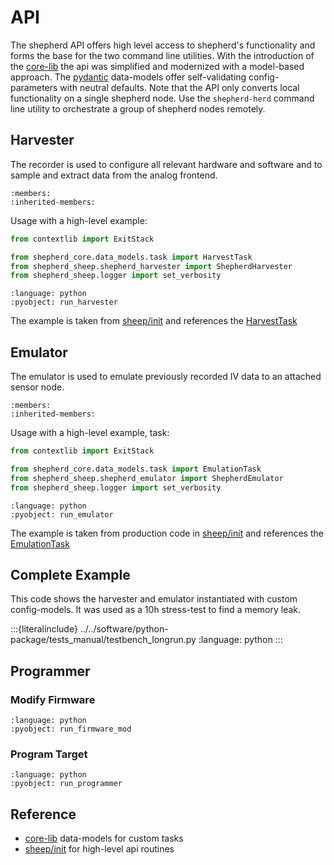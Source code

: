 # API

The shepherd API offers high level access to shepherd's functionality and forms the base for the two command line utilities.
With the introduction of the [core-lib](https://pypi.org/project/shepherd-core/) the api was simplified and modernized with a model-based approach. The [pydantic](https://docs.pydantic.dev) data-models offer self-validating config-parameters with neutral defaults.
Note that the API only converts local functionality on a single shepherd node.
Use the `shepherd-herd` command line utility to orchestrate a group of shepherd nodes remotely.

## Harvester

The recorder is used to configure all relevant hardware and software and to sample and extract data from the analog frontend.

```{autoclass} shepherd_sheep.ShepherdHarvester
:members:
:inherited-members:
```

Usage with a high-level example:

```python
from contextlib import ExitStack

from shepherd_core.data_models.task import HarvestTask
from shepherd_sheep.shepherd_harvester import ShepherdHarvester
from shepherd_sheep.logger import set_verbosity
```
```{literalinclude} ../../software/python-package/shepherd_sheep/__init__.py
:language: python
:pyobject: run_harvester
```

The example is taken from [sheep/init](https://github.com/orgua/shepherd/blob/main/software/python-package/shepherd_sheep/__init__.py) and references the [HarvestTask](https://github.com/orgua/shepherd-datalib/blob/main/shepherd_core/shepherd_core/data_models/task/harvest.py)


## Emulator

The emulator is used to emulate previously recorded IV data to an attached sensor node.

```{autoclass} shepherd_sheep.ShepherdEmulator
:members:
:inherited-members:
```

Usage with a high-level example, task:

```python
from contextlib import ExitStack

from shepherd_core.data_models.task import EmulationTask
from shepherd_sheep.shepherd_emulator import ShepherdEmulator
from shepherd_sheep.logger import set_verbosity
```
```{literalinclude} ../../software/python-package/shepherd_sheep/__init__.py
:language: python
:pyobject: run_emulator
```

The example is taken from production code in [sheep/init](https://github.com/orgua/shepherd/blob/main/software/python-package/shepherd_sheep/__init__.py) and references the [EmulationTask](https://github.com/orgua/shepherd-datalib/blob/main/shepherd_core/shepherd_core/data_models/task/emulation.py)

## Complete Example

This code shows the harvester and emulator instantiated with custom config-models. It was used as a 10h stress-test to find a memory leak.

:::{literalinclude} ../../software/python-package/tests_manual/testbench_longrun.py
:language: python
:::


## Programmer

### Modify Firmware

```{literalinclude} ../../software/python-package/shepherd_sheep/__init__.py
:language: python
:pyobject: run_firmware_mod
```

### Program Target

```{literalinclude} ../../software/python-package/shepherd_sheep/__init__.py
:language: python
:pyobject: run_programmer
```

## Reference

- [core-lib](https://github.com/orgua/shepherd-datalib/tree/main/shepherd_core/shepherd_core/data_models/task) data-models for custom tasks
- [sheep/init](https://github.com/orgua/shepherd/blob/main/software/python-package/shepherd_sheep/__init__.py) for high-level api routines
